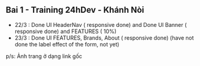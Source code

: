 ## Bai 1 - Training 24hDev - Khánh Nòi

- 22/3 : Done UI HeaderNav ( responsive done) and Done UI Banner ( responsive done) and FEATURES ( 10%)
- 23/3 : Done UI FEATURES, Brands, About ( responsive done) (have not done the label effect of the form, not yet)

p/s: Ảnh trang ở dạng link gốc
